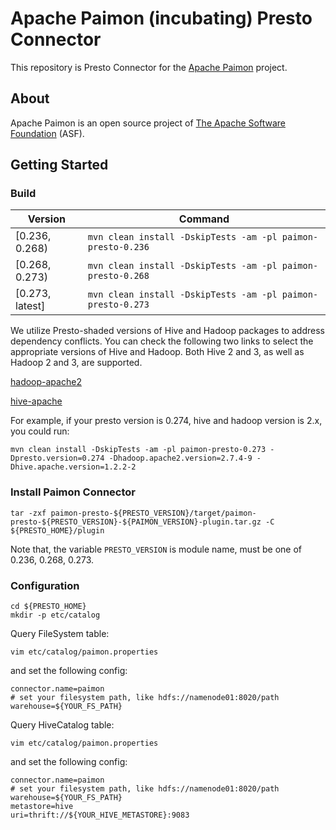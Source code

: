 # Apache Paimon (incubating) Presto Connector

This repository is Presto Connector for the [Apache Paimon](https://paimon.apache.org/) project.

## About

Apache Paimon is an open source project of [The Apache Software Foundation](https://apache.org/) (ASF).

## Getting Started

### Build

| Version         | Command                                                     |
|-----------------|-------------------------------------------------------------|
| [0.236, 0.268)  | `mvn clean install -DskipTests -am -pl paimon-presto-0.236` |
| [0.268, 0.273)  | `mvn clean install -DskipTests -am -pl paimon-presto-0.268` |
| [0.273, latest] | `mvn clean install -DskipTests -am -pl paimon-presto-0.273` |

We utilize Presto-shaded versions of Hive and Hadoop packages to address dependency conflicts. 
You can check the following two links to select the appropriate versions of Hive and Hadoop. 
Both Hive 2 and 3, as well as Hadoop 2 and 3, are supported.

[hadoop-apache2](https://mvnrepository.com/artifact/com.facebook.presto.hadoop/hadoop-apache2)

[hive-apache](https://mvnrepository.com/artifact/com.facebook.presto.hive/hive-apache)

For example, if your presto version is 0.274, hive and hadoop version is 2.x, you could run:

```
mvn clean install -DskipTests -am -pl paimon-presto-0.273 -Dpresto.version=0.274 -Dhadoop.apache2.version=2.7.4-9 -Dhive.apache.version=1.2.2-2
```

### Install Paimon Connector

```
tar -zxf paimon-presto-${PRESTO_VERSION}/target/paimon-presto-${PRESTO_VERSION}-${PAIMON_VERSION}-plugin.tar.gz -C ${PRESTO_HOME}/plugin
```

Note that, the variable `PRESTO_VERSION` is module name, must be one of 0.236, 0.268, 0.273.

### Configuration

```
cd ${PRESTO_HOME}
mkdir -p etc/catalog
```

Query FileSystem table:

```
vim etc/catalog/paimon.properties
```

and set the following config:

```
connector.name=paimon
# set your filesystem path, like hdfs://namenode01:8020/path
warehouse=${YOUR_FS_PATH}
```

Query HiveCatalog table:

```
vim etc/catalog/paimon.properties
```

and set the following config:

```
connector.name=paimon
# set your filesystem path, like hdfs://namenode01:8020/path
warehouse=${YOUR_FS_PATH}
metastore=hive
uri=thrift://${YOUR_HIVE_METASTORE}:9083
```




